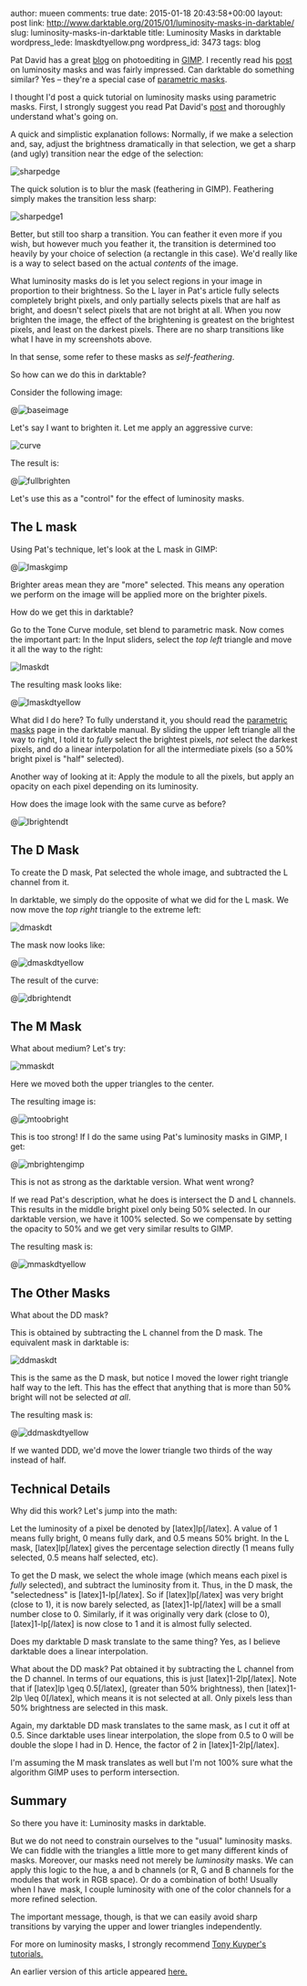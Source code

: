 author: mueen
comments: true
date: 2015-01-18 20:43:58+00:00
layout: post
link: http://www.darktable.org/2015/01/luminosity-masks-in-darktable/
slug: luminosity-masks-in-darktable
title: Luminosity Masks in darktable
wordpress_lede: lmaskdtyellow.png
wordpress_id: 3473
tags: blog

Pat David has a great [blog](http://blog.patdavid.net/) on photoediting in [GIMP](http://www.gimp.org/). I recently read his [post](http://blog.patdavid.net/2013/11/getting-around-in-gimp-luminosity-masks.html) on luminosity masks and was fairly impressed. Can darktable do something similar? Yes&nbsp;– they're a special case of [parametric masks](http://www.darktable.org/usermanual/ch03s02s08.html.php).

I thought I'd post a quick tutorial on luminosity masks using parametric masks. First, I strongly suggest you read Pat David's [post](http://blog.patdavid.net/2013/11/getting-around-in-gimp-luminosity-masks.html) and thoroughly understand what's going on.

A quick and simplistic explanation follows: Normally, if we make a selection and, say, adjust the brightness dramatically in that selection, we get a sharp (and ugly) transition near the edge of the selection:

![sharpedge]({attach}sharpedge.png)

The quick solution is to blur the mask (feathering in GIMP). Feathering simply makes the transition less sharp:

![sharpedge1]({attach}sharpedge1.png)

Better, but still too sharp a transition. You can feather it even more if you wish, but however much you feather it, the transition is determined too heavily by your choice of selection (a rectangle in this case). We'd really like is a way to select based on the actual _contents_ of the image.

What luminosity masks do is let you select regions in your image in proportion to their brightness. So the L layer in Pat's article fully selects completely bright pixels, and only partially selects pixels that are half as bright, and doesn't select pixels that are not bright at all. When you now brighten the image, the effect of the brightening is greatest on the brightest pixels, and least on the darkest pixels. There are no sharp transitions like what I have in my screenshots above.

In that sense, some refer to these masks as _self-feathering_.

So how can we do this in darktable?

Consider the following image:

@![baseimage](baseimage.jpg)

Let's say I want to brighten it. Let me apply an aggressive curve:

![curve]({attach}curve.png)

The result is:

@![fullbrighten](fullbrighten.jpg)

Let's use this as a "control" for the effect of luminosity masks.





## The L mask


Using Pat's technique, let's look at the L mask in GIMP:

@![lmaskgimp](lmaskgimp.png)

Brighter areas mean they are "more" selected. This means any operation we perform on the image will be applied more on the brighter pixels.

How do we get this in darktable?

Go to the Tone Curve module, set blend to parametric mask. Now comes the important part: In the Input sliders, select the _top left_ triangle and move it all the way to the right:

![lmaskdt]({attach}lmaskdt.png)

The resulting mask looks like:

@![lmaskdtyellow](lmaskdtyellow.png)

What did I do here? To fully understand it, you should read the [parametric masks](http://www.darktable.org/usermanual/ch03s02s08.html.php) page in the darktable manual. By sliding the upper left triangle all the way to right, I told it to _fully_ select the brightest pixels, _not_ select the darkest pixels, and do a linear interpolation for all the intermediate pixels (so a 50% bright pixel is "half" selected).

Another way of looking at it: Apply the module to all the pixels, but apply an opacity on each pixel depending on its luminosity.

How does the image look with the same curve as before?

@![lbrightendt](lbrightendt.jpg)



## The D Mask


To create the D mask, Pat selected the whole image, and subtracted the L channel from it.

In darktable, we simply do the opposite of what we did for the L mask. We now move the _top right_ triangle to the extreme left:

![dmaskdt]({attach}dmaskdt.png)

The mask now looks like:

@![dmaskdtyellow](dmaskdtyellow.png)

The result of the curve:

@![dbrightendt](dbrightendt.jpg)



## The M Mask


What about medium? Let's try:

![mmaskdt]({attach}mmaskdt.png)

Here we moved both the upper triangles to the center.

The resulting image is:

@![mtoobright](mtoobright.jpg)

This is too strong! If I do the same using Pat's luminosity masks in GIMP, I get:

@![mbrightengimp](mbrightengimp.jpg)

This is not as strong as the darktable version. What went wrong?

If we read Pat's description, what he does is intersect the D and L channels. This results in the middle bright pixel only being 50% selected. In our darktable version, we have it 100% selected. So we compensate by setting the opacity to 50% and we get very similar results to GIMP.

The resulting mask is:

@![mmaskdtyellow](mmaskdtyellow.png)




## The Other Masks


What about the DD mask?

This is obtained by subtracting the L channel from the D mask. The equivalent mask in darktable is:

![ddmaskdt]({attach}ddmaskdt.png)

This is the same as the D mask, but notice I moved the lower right triangle half way to the left. This has the effect that anything that is more than 50% bright will not be selected _at all_.

The resulting mask is:

@![ddmaskdtyellow](ddmaskdtyellow.png)

If we wanted DDD, we'd move the lower triangle two thirds of the way instead of half.



## Technical Details


Why did this work? Let's jump into the math:

Let the luminosity of a pixel be denoted by [latex]lp[/latex]. A value of 1 means fully bright, 0 means fully dark, and 0.5 means 50% bright. In the L mask, [latex]lp[/latex] gives the percentage selection directly (1 means fully selected, 0.5 means half selected, etc).

To get the D mask, we select the whole image (which means each pixel is _fully_ selected), and subtract the luminosity from it. Thus, in the D mask, the "selectedness" is [latex]1-lp[/latex]. So if [latex]lp[/latex] was very bright (close to 1), it is now barely selected, as [latex]1-lp[/latex] will be a small number close to 0. Similarly, if it was originally very dark (close to 0), [latex]1-lp[/latex] is now close to 1 and it is almost fully selected.

Does my darktable D mask translate to the same thing? Yes, as I believe darktable does a linear interpolation.

What about the DD mask? Pat obtained it by subtracting the L channel from the D channel. In terms of our equations, this is just [latex]1-2lp[/latex]. Note that if [latex]lp \geq 0.5[/latex], (greater than 50% brightness), then [latex]1-2lp \leq 0[/latex], which means it is not selected at all. Only pixels less than 50% brightness are selected in this mask.

Again, my darktable DD mask translates to the same mask, as I cut it off at 0.5. Since darktable uses linear interpolation, the slope from 0.5 to 0 will be double the slope I had in D. Hence, the factor of 2 in [latex]1-2lp[/latex].

I'm assuming the M mask translates as well but I'm not 100% sure what the algorithm GIMP uses to perform intersection.



## Summary


So there you have it: Luminosity masks in darktable.

But we do not need to constrain ourselves to the "usual" luminosity masks. We can fiddle with the triangles a little more to get many different kinds of masks. Moreover, our masks need not merely be _luminosity_ masks. We can apply this logic to the hue, a and b channels (or R, G and B channels for the modules that work in RGB space). Or do a combination of both! Usually when I have  mask, I couple luminosity with one of the color channels for a more refined selection.

The important message, though, is that we can easily avoid sharp transitions by varying the upper and lower triangles independently.

For more on luminosity masks, I strongly recommend [Tony Kuyper's tutorials.](http://goodlight.us/writing/tutorials.html)

An earlier version of this article appeared [here.](http://blog.nawaz.org/posts/2015/Jan/luminosity-masks-in-darktable/)


